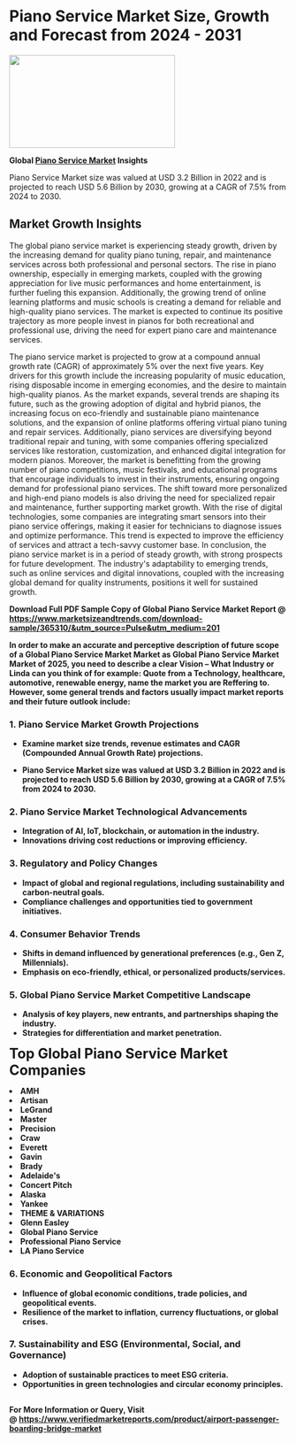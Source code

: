 <H1>Piano Service Market Size, Growth and Forecast from 2024 - 2031</H1><img class="aligncenter size-medium wp-image-584254" src="https://thirdeyenews.in/wp-content/uploads/2024/09/Global-Market-Research-300x168.jpeg" alt="" width="300" height="168" /><p><strong>Global&nbsp;<a href="https://www.marketsizeandtrends.com/download-sample/365310/&amp;utm_source=Pulse&amp;utm_medium=201">Piano Service Market</a> Insights</strong></p><p>Piano Service Market size was valued at USD 3.2 Billion in 2022 and is projected to reach USD 5.6 Billion by 2030, growing at a CAGR of 7.5% from 2024 to 2030.</p><p><h2>Market Growth Insights</h2> <p>The global piano service market is experiencing steady growth, driven by the increasing demand for quality piano tuning, repair, and maintenance services across both professional and personal sectors. The rise in piano ownership, especially in emerging markets, coupled with the growing appreciation for live music performances and home entertainment, is further fueling this expansion. Additionally, the growing trend of online learning platforms and music schools is creating a demand for reliable and high-quality piano services. The market is expected to continue its positive trajectory as more people invest in pianos for both recreational and professional use, driving the need for expert piano care and maintenance services.</p> <p><strong></strong></p> <p>The piano service market is projected to grow at a compound annual growth rate (CAGR) of approximately 5% over the next five years. Key drivers for this growth include the increasing popularity of music education, rising disposable income in emerging economies, and the desire to maintain high-quality pianos. As the market expands, several trends are shaping its future, such as the growing adoption of digital and hybrid pianos, the increasing focus on eco-friendly and sustainable piano maintenance solutions, and the expansion of online platforms offering virtual piano tuning and repair services. Additionally, piano services are diversifying beyond traditional repair and tuning, with some companies offering specialized services like restoration, customization, and enhanced digital integration for modern pianos. Moreover, the market is benefitting from the growing number of piano competitions, music festivals, and educational programs that encourage individuals to invest in their instruments, ensuring ongoing demand for professional piano services. The shift toward more personalized and high-end piano models is also driving the need for specialized repair and maintenance, further supporting market growth. With the rise of digital technologies, some companies are integrating smart sensors into their piano service offerings, making it easier for technicians to diagnose issues and optimize performance. This trend is expected to improve the efficiency of services and attract a tech-savvy customer base. In conclusion, the piano service market is in a period of steady growth, with strong prospects for future development. The industry's adaptability to emerging trends, such as online services and digital innovations, coupled with the increasing global demand for quality instruments, positions it well for sustained growth. <p><strong></p><p><span class=""><strong>Download Full PDF Sample Copy of Global Piano Service Market Report</strong> @ <a href="https://www.marketsizeandtrends.com/download-sample/365310/&amp;utm_source=Pulse&amp;utm_medium=201" target="_blank">https://www.marketsizeandtrends.com/download-sample/365310/&amp;utm_source=Pulse&amp;utm_medium=201</a></span></p><p>In order to make an accurate and perceptive description of future scope of a Global&nbsp;Piano Service Market Market as Global&nbsp;Piano Service Market Market of 2025, you need to describe a clear Vision &ndash; What Industry or Linda can you think of for example: Quote from a Technology, healthcare, automotive, renewable energy, name the market you are Reffering to. However, some general trends and factors usually impact market reports and their future outlook include:</p><h3>1.&nbsp;<strong>Piano Service Market Growth Projections</strong></h3><ul><li>Examine market size trends, revenue estimates and CAGR (Compounded Annual Growth Rate) projections.</li><li><p>Piano Service Market size was valued at USD 3.2 Billion in 2022 and is projected to reach USD 5.6 Billion by 2030, growing at a CAGR of 7.5% from 2024 to 2030.</p></li></ul><h3>2.&nbsp;<strong>Piano Service Market Technological Advancements</strong></h3><ul><li>Integration of AI, IoT, blockchain, or automation in the industry.</li><li>Innovations driving cost reductions or improving efficiency.</li></ul><h3>3.&nbsp;<strong>Regulatory and Policy Changes</strong></h3><ul><li>Impact of global and regional regulations, including sustainability and carbon-neutral goals.</li><li>Compliance challenges and opportunities tied to government initiatives.</li></ul><h3>4.&nbsp;<strong>Consumer Behavior Trends</strong></h3><ul><li>Shifts in demand influenced by generational preferences (e.g., Gen Z, Millennials).</li><li>Emphasis on eco-friendly, ethical, or personalized products/services.</li></ul><h3>5.&nbsp;<strong>Global Piano Service Market Competitive Landscape</strong></h3><ul><li>Analysis of key players, new entrants, and partnerships shaping the industry.</li><li>Strategies for differentiation and market penetration.</li></ul><p data-pm-slice="1 1 []"><span style="color: inherit; font-family: inherit; font-size: 25px;">Top Global Piano Service Market Companies</span></p><div class="" data-test-id=""><p><li>AMH</li><li> Artisan</li><li> LeGrand</li><li> Master</li><li> Precision</li><li> Craw</li><li> Everett</li><li> Gavin</li><li> Brady</li><li> Adelaide's</li><li> Concert Pitch</li><li> Alaska</li><li> Yankee</li><li> THEME & VARIATIONS</li><li> Glenn Easley</li><li> Global Piano Service</li><li> Professional Piano Service</li><li> LA Piano Service</li></p></div><h3>6.&nbsp;<strong>Economic and Geopolitical Factors</strong></h3><ul><li>Influence of global economic conditions, trade policies, and geopolitical events.</li><li>Resilience of the market to inflation, currency fluctuations, or global crises.</li></ul><h3>7.&nbsp;<strong>Sustainability and ESG (Environmental, Social, and Governance)</strong></h3><ul><li>Adoption of sustainable practices to meet ESG criteria.</li><li>Opportunities in green technologies and circular economy principles.</li></ul><h2><strong style="font-size: 14px;">For More Information or Query, Visit @&nbsp;</strong><a style="background-color: #ffffff; font-size: 14px;" href="https://www.marketsizeandtrends.com/report/piano-service-market/" target="_blank">https://www.verifiedmarketreports.com/product/airport-passenger-boarding-bridge-market</a></h2>